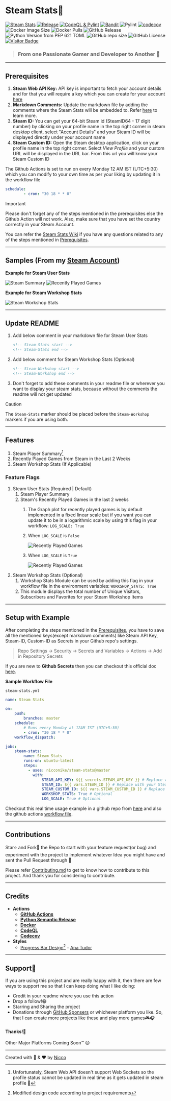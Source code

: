 # Steam Stats📶
[![Steam Stats](https://github.com/Nicconike/Steam-Stats/actions/workflows/steam-stats.yml/badge.svg)](https://github.com/Nicconike/Steam-Stats/actions/workflows/steam-stats.yml)
[![Release](https://github.com/Nicconike/Steam-Stats/actions/workflows/release.yml/badge.svg)](https://github.com/Nicconike/Steam-Stats/actions/workflows/release.yml)
[![CodeQL & Pylint](https://github.com/Nicconike/Steam-Stats/actions/workflows/codeql.yml/badge.svg)](https://github.com/Nicconike/Steam-Stats/actions/workflows/codeql.yml)
[![Bandit](https://github.com/Nicconike/Steam-Stats/actions/workflows/sast.yml/badge.svg)](https://github.com/Nicconike/Steam-Stats/actions/workflows/sast.yml)
![Pylint](https://img.shields.io/badge/Pylint-9.19-yellow?logo=python)
[![codecov](https://codecov.io/gh/Nicconike/Steam-Stats/graph/badge.svg?token=SC5P7CS1BW)](https://codecov.io/gh/Nicconike/Steam-Stats)
![Docker Image Size](https://img.shields.io/docker/image-size/nicconike/steam-stats?logo=docker&label=Docker%20Image&link=https%3A%2F%2Fhub.docker.com%2Fr%2Fnicconike%2Fsteam-stats)
![Docker Pulls](https://img.shields.io/docker/pulls/nicconike/steam-stats?logo=docker&label=Docker%20Pulls&link=https%3A%2F%2Fhub.docker.com%2Fr%2Fnicconike%2Fsteam-stats)
![GitHub Release](https://img.shields.io/github/v/release/nicconike/steam-stats)
![Python Version from PEP 621 TOML](https://img.shields.io/python/required-version-toml?tomlFilePath=https%3A%2F%2Fgithub.com%2FNicconike%2FSteam-Stats%2Fblob%2Fmaster%2Fpyproject.toml%3Fraw%3Dtrue)
![GitHub repo size](https://img.shields.io/github/repo-size/nicconike/steam-stats?logo=github&label=Repo%20Size)
![GitHub License](https://img.shields.io/github/license/nicconike/Steam-Stats)
[![Visitor Badge](https://badges.pufler.dev/visits/nicconike/steam-stats)](https://badges.pufler.dev)

> ### From one Passionate Gamer and Developer to Another 🍻
***
## Prerequisites
1. **Steam Web API Key:** API key is important to fetch your account details and for that you will require a key which you can create for your account [here](https://steamcommunity.com/dev)
2. **Markdown Comments:** Update the markdown file by adding the comments where the Steam Stats will be embedded to. Refer [here](#Update-Readme) to learn more.
3. **Steam ID:** You can get your 64-bit Steam id (SteamID64 - 17 digit number) by clicking on your profile name in the top right corner in steam desktop client, select "Account Details" and your Steam ID will be displayed directly under your account name
4. **Steam Custom ID:** Open the Steam desktop application, click on your profile name in the top right corner. Select _View Profile_ and your custom URL will be displayed in the URL bar. From this url you will know your Steam Custom ID

The Github Actions is set to run on every Monday 12 AM IST (UTC+5:30) which you can modify to your own time as per your liking by updating it in the workflow file

```yml
schedule:
        - cron: "30 18 * * 0"
```
> [!IMPORTANT]
> Please don't forget any of the steps mentioned in the prerequisites else the Github Action will not work.
> Also, make sure that you have set the country correctly in your Steam Account.
>
> You can refer the [Steam Stats Wiki](https://github.com/Nicconike/Steam-Stats/wiki) if you have any questions related to any of the steps mentioned in [Prerequisites](#Prerequisites).
***
## Samples (From my [Steam Account](https://steamcommunity.com/id/nicconike/))
**Example for Steam User Stats**
<!-- Steam-Stats start -->
![Steam Summary](https://github.com/Nicconike/Steam-Stats/blob/master/assets/steam_summary.png)
![Recently Played Games](https://github.com/Nicconike/Steam-Stats/blob/master/assets/recently_played_games.png)
<!-- Steam-Stats end -->

**Example for Steam Workshop Stats**
<!-- Steam-Workshop start -->
![Steam Workshop Stats](https://github.com/Nicconike/Steam-Stats/blob/master/assets/steam_workshop_stats.png)
<!-- Steam-Workshop end -->
***
## Update README
1. Add below comment in your markdown file for Steam User Stats
	```md
	<!-- Steam-Stats start -->
	<!-- Steam-Stats end -->
	```
2. Add below comment for Steam Workshop Stats (Optional)
	```md
	<!-- Steam-Workshop start -->
	<!-- Steam-Workshop end -->
	```
3. Don't forget to add these comments in your readme file or wherever you want to display your steam stats, because without the comments the readme will not get updated

> [!CAUTION]
> The `Steam-Stats` marker should be placed before the `Steam-Workshop` markers if you are using both.
***
## Features
1. Steam Player Summary[^1]
2. Recently Played Games from Steam in the Last 2 Weeks
3. Steam Workshop Stats (If Applicable)

### Feature Flags
1. Steam User Stats (Required | Default)
	1. Steam Player Summary
	2. Steam's Recently Played Games in the last 2 weeks
		1. The Graph plot for recently played games is by default implemented in a fixed linear scale but if you want you can update it to be in a logarithmic scale by using this flag in your workflow: `LOG_SCALE: True`
		2. When `LOG_SCALE` is `False`

			![Recently Played Games](https://github.com/Nicconike/Steam-Stats/blob/master/assets/recently_played_games(linear).png)
		3. When `LOG_SCALE` is `True`

			![Recently Played Games](https://github.com/Nicconike/Steam-Stats/blob/master/assets/recently_played_games(logarithmic).png)
2. Steam Workshop Stats (Optional)
	1. Workshop Stats Module can be used by adding this flag in your workflow file in the environment variables: `WORKSHOP_STATS: True`
	2. This module displays the total number of Unique Visitors, Subscribers and Favorites for your Steam Workshop Items
***
## Setup with Example
After completing the steps mentioned in the [Prerequisites](#Prerequisites), you have to save all the mentioned keys(except markdown comments) like Steam API Key, Steam-ID, Custom-ID as Secrets in your Github repo's settings.

> Repo Settings -> Security -> Secrets and Variables -> Actions -> Add in Repository Secrets

If you are new to **Github Secrets** then you can checkout this official doc [here](https://docs.github.com/en/actions/security-guides/using-secrets-in-github-actions).

**Sample Workflow File**

`steam-stats.yml`

```yaml
name: Steam Stats

on:
	push:
		branches: master
    schedule:
        # Runs every Monday at 12AM IST (UTC+5:30)
        - cron: "30 18 * * 0"
    workflow_dispatch:

jobs:
    steam-stats:
        name: Steam Stats
        runs-on: ubuntu-latest
        steps:
          - uses: nicconike/steam-stats@master
            with:
                STEAM_API_KEY: ${{ secrets.STEAM_API_KEY }} # Replace with your created key saved in actions secrets
                STEAM_ID: ${{ vars.STEAM_ID }} # Replace with your Steam ID env var
                STEAM_CUSTOM_ID: ${{ vars.STEAM_CUSTOM_ID }} # Replace with your custom ID env var
				WORKSHOP_STATS: True # Optional
                LOG_SCALE: True # Optional
```

Checkout this real time usage example in a github repo from [here](https://github.com/Nicconike/Nicconike?tab=readme-ov-file#gaming-) and also the github actions [workflow file](https://github.com/Nicconike/Nicconike/blob/master/.github/workflows/steam-stats.yml).

***
## Contributions

Star⭐ and Fork🍴 the Repo to start with your feature request(or bug) and experiment with the project to implement whatever Idea you might have and sent the Pull Request through 🤙

Please refer [Contributing.md](https://github.com/Nicconike/Steam-Stats/blob/master/.github/CONTRIBUTING.md) to get to know how to contribute to this project.
And thank you for considering to contribute.

***
## Credits

- **Actions**
	- **[GitHub Actions](https://github.com/actions)**
	- **[Python Semantic Release](https://github.com/python-semantic-release/python-semantic-release)**
	- **[Docker](https://github.com/docker)**
	- **[CodeQL](https://github.com/github/codeql-action)**
	- **[Codecov](https://github.com/codecov/codecov-action)**
- **Styles**
	- [Progress Bar Design](https://github.com/Nicconike/Steam-Stats/blob/master/assets/style.css)[^2] - [Ana Tudor](https://codepen.io/thebabydino)

***
## Support💙
If you are using this project and are really happy with it, then there are few ways to support me so that I can keep doing what I like doing:
- Credit in your readme where you use this action
- Drop a follow!😁
- Starring and Sharing the project
- Donations through [GitHub Sponsers](https://github.com/sponsors/Nicconike) or whichever platform you like. So, that I can create more projects like these and play more games🎮🎧

#### **Thanks!🫡**
Other Major Platforms Coming Soon:tm: 😉

***
Created with 🐍 & ❤️ by [Nicco](https://github.com/Nicconike)

[^1]: Unfortunately, Steam Web API doesn't support Web Sockets so the profile status cannot be updated in real time as it gets updated in steam profile 🥲

[^2]: Modified design code according to project requirements
